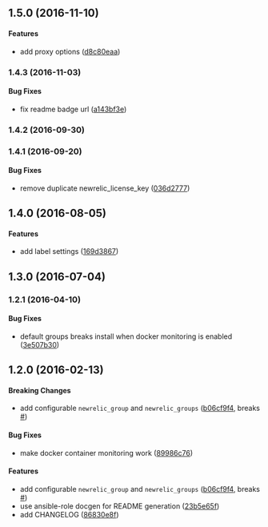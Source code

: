 <a name="1.5.0"></a>
## 1.5.0 (2016-11-10)


#### Features

*   add proxy options ([d8c80eaa](https://github.com/weareinteractive/ansible-newrelic/commit/d8c80eaac222078c918be6ff80ce94f4d444510b))



<a name="1.4.3"></a>
### 1.4.3 (2016-11-03)


#### Bug Fixes

*   fix readme badge url ([a143bf3e](https://github.com/weareinteractive/ansible-newrelic/commit/a143bf3ee48ee07fa3657186763d857d00083b56))



<a name="1.4.2"></a>
### 1.4.2 (2016-09-30)




<a name="1.4.1"></a>
### 1.4.1 (2016-09-20)


#### Bug Fixes

*   remove duplicate newrelic_license_key ([036d2777](https://github.com/weareinteractive/ansible-newrelic/commit/036d27779b7db47b9fb06b9a983d759d2ad196bf))



<a name="1.4.0"></a>
## 1.4.0 (2016-08-05)


#### Features

*   add label settings ([169d3867](https://github.com/weareinteractive/ansible-newrelic/commit/169d386710aba0d7d1397cb68ef7f8426d1fac80))



<a name="1.3.0"></a>
## 1.3.0 (2016-07-04)




<a name="1.2.1"></a>
### 1.2.1 (2016-04-10)


#### Bug Fixes

*   default groups breaks install when docker monitoring is enabled ([3e507b30](https://github.com/weareinteractive/ansible-newrelic/commit/3e507b3080fa8040a3659577f1bdc25c3d97508a))



<a name="1.2.0"></a>
## 1.2.0 (2016-02-13)


#### Breaking Changes

*   add configurable `newrelic_group` and `newrelic_groups` ([b06cf9f4](https://github.com/weareinteractive/ansible-newrelic/commit/b06cf9f4bbaeb6edd3bae8b600d351a27dbd28d5), breaks [#](https://github.com/weareinteractive/ansible-newrelic/issues/))

#### Bug Fixes

*   make docker container monitoring work ([89986c76](https://github.com/weareinteractive/ansible-newrelic/commit/89986c7649e3bc3d9f08d1d2027596b9e089b6c5))

#### Features

*   add configurable `newrelic_group` and `newrelic_groups` ([b06cf9f4](https://github.com/weareinteractive/ansible-newrelic/commit/b06cf9f4bbaeb6edd3bae8b600d351a27dbd28d5), breaks [#](https://github.com/weareinteractive/ansible-newrelic/issues/))
*   use ansible-role docgen for README generation ([23b5e65f](https://github.com/weareinteractive/ansible-newrelic/commit/23b5e65fb9fe82851ec450f99d80b7db42663e58))
*   add CHANGELOG ([86830e8f](https://github.com/weareinteractive/ansible-newrelic/commit/86830e8f5d84195c2b3c11a8d3b1235a74cb136f))



